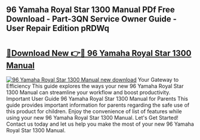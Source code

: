 ## 96 Yamaha Royal Star 1300 Manual PDf Free Download - Part-3QN Service Owner Guide - User Repair Edition pRDWq

# <h2><a href="http://bc82691.oget.top/?id=96+Yamaha+Royal+Star+1300+Manual">🔗Download New 👉🔴 96 Yamaha Royal Star 1300 Manual</a></h2>

[![96 Yamaha Royal Star 1300 Manual new download](https://i.imgur.com/5g1atiW.png)](http://bc82691.oget.top/?id=96+Yamaha+Royal+Star+1300+Manual)
Your Gateway to Efficiency This guide explores the ways your new 96 Yamaha Royal Star 1300 Manual can streamline your workflow and boost productivity. Important User Guide 96 Yamaha Royal Star 1300 Manual for Parents This guide provides important information for parents regarding the safe use of this product for children. Enjoy the convenience of list of features while using your new 96 Yamaha Royal Star 1300 Manual. Let's Get Started! Contact us today and let us help you make the most of your new 96 Yamaha Royal Star 1300 Manual.
